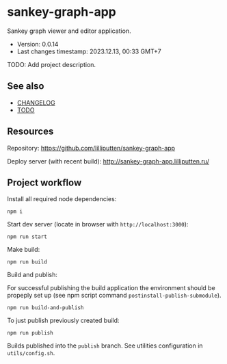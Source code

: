 <!--
@since 2023.11.12, 00:38
@changed 2023.11.12, 01:50
-->

# sankey-graph-app

Sankey graph viewer and editor application.

- Version: 0.0.14
- Last changes timestamp: 2023.12.13, 00:33 GMT+7

TODO: Add project description.

## See also

- [CHANGELOG](CHANGELOG.md)
- [TODO](TODO.md)

## Resources

Repository: https://github.com/lilliputten/sankey-graph-app

Deploy server (with recent build): http://sankey-graph-app.lilliputten.ru/

## Project workflow

Install all required node dependencies:

```
npm i
```

Start dev server (locate in browser with `http://localhost:3000`):

```
npm run start
```

Make build:

```
npm run build
```

Build and publish:

For successful publishing the build application the environment should be
propeply set up (see npm script command `postinstall-publish-submodule`).

```
npm run build-and-publish
```

To just publish previously created build:

```
npm run publish
```

Builds published into the `publish` branch. See utilities configuration in
`utils/config.sh`.
